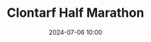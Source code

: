 ---
title: Clontarf Half Marathon
location: Clontarf, Dublin
date: 2024-07-06 10:00
latitude: 53.362881
longitude: -6.227421
results:
  - place: 9
    name: Cliodhna Tutty Bardon
    time: 1.34.58
    note: FS   
  - place: 211
    name: Sinead Tyrell
    time: 1.53.40
    note: FS    
---